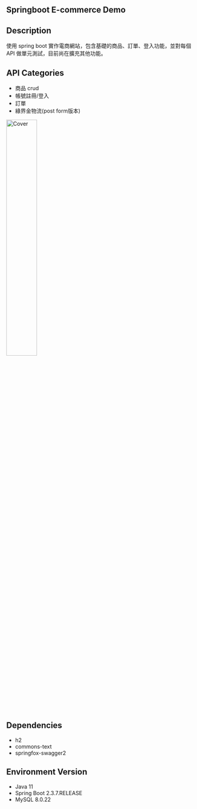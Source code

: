 ## Springboot E-commerce Demo 

## Description
使用 spring boot 實作電商網站，包含基礎的商品、訂單、登入功能，並對每個 API 做單元測試，目前尚在擴充其他功能。

## API Categories
* 商品 crud
* 帳號註冊/登入
* 訂單
* 綠界金物流(post form版本)

<img src="https://user-images.githubusercontent.com/63166397/180505316-c73dd88c-a220-4af3-826b-9a094f9ba91a.png" alt="Cover" width="40%"/>

## Dependencies
* h2
* commons-text
* springfox-swagger2

## Environment Version
* Java 11
* Spring Boot 2.3.7.RELEASE
* MySQL 8.0.22
